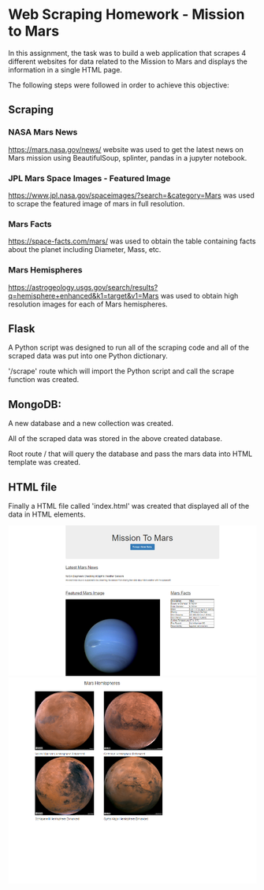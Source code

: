 # Web Scraping Homework - Mission to Mars

In this assignment, the task was to build a web application that scrapes 4 different websites for data related to the Mission to Mars and displays the information in a single HTML page.

The following steps were followed in order to achieve this objective:

## Scraping
### NASA Mars News
https://mars.nasa.gov/news/ website was used to get the latest news on Mars mission using BeautifulSoup, splinter, pandas in a jupyter notebook.

### JPL Mars Space Images - Featured Image
https://www.jpl.nasa.gov/spaceimages/?search=&category=Mars was used to scrape the featured image of mars in full resolution.

### Mars Facts
https://space-facts.com/mars/ was used to obtain the table containing facts about the planet including Diameter, Mass, etc.

### Mars Hemispheres
https://astrogeology.usgs.gov/search/results?q=hemisphere+enhanced&k1=target&v1=Mars was used to obtain high resolution images for each of Mars hemispheres.

## Flask
A Python script was designed to run all of the scraping code and all of the scraped data was put into one Python dictionary.

'/scrape' route which will import the Python script and call the scrape function was created.

## MongoDB:
A new database and a new collection was created.

All of the scraped data was stored in the above created database.

Root route / that will query the database and pass the mars data into HTML template was created.

## HTML file
Finally a HTML file called 'index.html' was created that displayed all of the data in HTML elements.

![mars1](mars1.png)
![mars2](mars2.png)
